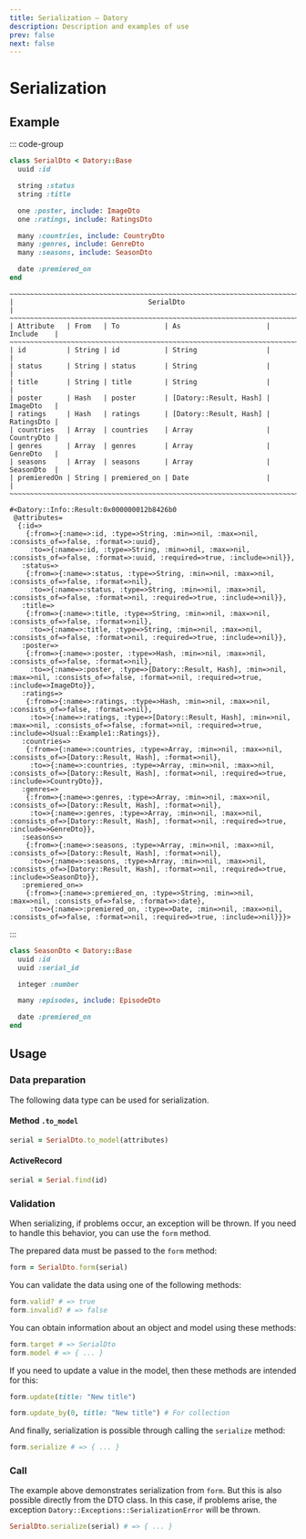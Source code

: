 ```yaml
---
title: Serialization — Datory
description: Description and examples of use
prev: false
next: false
---
```


# Serialization

## Example

::: code-group

```ruby [Code]
class SerialDto < Datory::Base
  uuid :id

  string :status
  string :title

  one :poster, include: ImageDto
  one :ratings, include: RatingsDto

  many :countries, include: CountryDto
  many :genres, include: GenreDto
  many :seasons, include: SeasonDto

  date :premiered_on
end
```

```text [Table]
~~~~~~~~~~~~~~~~~~~~~~~~~~~~~~~~~~~~~~~~~~~~~~~~~~~~~~~~~~~~~~~~~~~~~~~~~~~~~
|                                 SerialDto                                 |
~~~~~~~~~~~~~~~~~~~~~~~~~~~~~~~~~~~~~~~~~~~~~~~~~~~~~~~~~~~~~~~~~~~~~~~~~~~~~
| Attribute   | From   | To           | As                     | Include    |
~~~~~~~~~~~~~~~~~~~~~~~~~~~~~~~~~~~~~~~~~~~~~~~~~~~~~~~~~~~~~~~~~~~~~~~~~~~~~
| id          | String | id           | String                 |            |
| status      | String | status       | String                 |            |
| title       | String | title        | String                 |            |
| poster      | Hash   | poster       | [Datory::Result, Hash] | ImageDto   |
| ratings     | Hash   | ratings      | [Datory::Result, Hash] | RatingsDto |
| countries   | Array  | countries    | Array                  | CountryDto |
| genres      | Array  | genres       | Array                  | GenreDto   |
| seasons     | Array  | seasons      | Array                  | SeasonDto  |
| premieredOn | String | premiered_on | Date                   |            |
~~~~~~~~~~~~~~~~~~~~~~~~~~~~~~~~~~~~~~~~~~~~~~~~~~~~~~~~~~~~~~~~~~~~~~~~~~~~~
```

```text [Info]
#<Datory::Info::Result:0x000000012b8426b0
 @attributes=
  {:id=>
    {:from=>{:name=>:id, :type=>String, :min=>nil, :max=>nil, :consists_of=>false, :format=>:uuid},
     :to=>{:name=>:id, :type=>String, :min=>nil, :max=>nil, :consists_of=>false, :format=>:uuid, :required=>true, :include=>nil}},
   :status=>
    {:from=>{:name=>:status, :type=>String, :min=>nil, :max=>nil, :consists_of=>false, :format=>nil},
     :to=>{:name=>:status, :type=>String, :min=>nil, :max=>nil, :consists_of=>false, :format=>nil, :required=>true, :include=>nil}},
   :title=>
    {:from=>{:name=>:title, :type=>String, :min=>nil, :max=>nil, :consists_of=>false, :format=>nil},
     :to=>{:name=>:title, :type=>String, :min=>nil, :max=>nil, :consists_of=>false, :format=>nil, :required=>true, :include=>nil}},
   :poster=>
    {:from=>{:name=>:poster, :type=>Hash, :min=>nil, :max=>nil, :consists_of=>false, :format=>nil},
     :to=>{:name=>:poster, :type=>[Datory::Result, Hash], :min=>nil, :max=>nil, :consists_of=>false, :format=>nil, :required=>true, :include=>ImageDto}},
   :ratings=>
    {:from=>{:name=>:ratings, :type=>Hash, :min=>nil, :max=>nil, :consists_of=>false, :format=>nil}, 
     :to=>{:name=>:ratings, :type=>[Datory::Result, Hash], :min=>nil, :max=>nil, :consists_of=>false, :format=>nil, :required=>true, :include=>Usual::Example1::Ratings}}, 
   :countries=>
    {:from=>{:name=>:countries, :type=>Array, :min=>nil, :max=>nil, :consists_of=>[Datory::Result, Hash], :format=>nil},
     :to=>{:name=>:countries, :type=>Array, :min=>nil, :max=>nil, :consists_of=>[Datory::Result, Hash], :format=>nil, :required=>true, :include=>CountryDto}},
   :genres=>
    {:from=>{:name=>:genres, :type=>Array, :min=>nil, :max=>nil, :consists_of=>[Datory::Result, Hash], :format=>nil},
     :to=>{:name=>:genres, :type=>Array, :min=>nil, :max=>nil, :consists_of=>[Datory::Result, Hash], :format=>nil, :required=>true, :include=>GenreDto}},
   :seasons=>
    {:from=>{:name=>:seasons, :type=>Array, :min=>nil, :max=>nil, :consists_of=>[Datory::Result, Hash], :format=>nil},
     :to=>{:name=>:seasons, :type=>Array, :min=>nil, :max=>nil, :consists_of=>[Datory::Result, Hash], :format=>nil, :required=>true, :include=>SeasonDto}},
   :premiered_on=>
    {:from=>{:name=>:premiered_on, :type=>String, :min=>nil, :max=>nil, :consists_of=>false, :format=>:date},
     :to=>{:name=>:premiered_on, :type=>Date, :min=>nil, :max=>nil, :consists_of=>false, :format=>nil, :required=>true, :include=>nil}}}>
```

:::

```ruby
class SeasonDto < Datory::Base
  uuid :id
  uuid :serial_id

  integer :number

  many :episodes, include: EpisodeDto

  date :premiered_on
end
```

## Usage

### Data preparation

The following data type can be used for serialization.

#### Method `.to_model`

```ruby
serial = SerialDto.to_model(attributes)
```

#### ActiveRecord

```ruby
serial = Serial.find(id)
```

### Validation

When serializing, if problems occur, an exception will be thrown.
If you need to handle this behavior, you can use the `form` method.

The prepared data must be passed to the `form` method:

```ruby
form = SerialDto.form(serial)
```

You can validate the data using one of the following methods:

```ruby
form.valid? # => true
form.invalid? # => false
```

You can obtain information about an object and model using these methods:

```ruby
form.target # => SerialDto
form.model # => { ... }
```

If you need to update a value in the model, then these methods are intended for this:

```ruby
form.update(title: "New title")

form.update_by(0, title: "New title") # For collection
```

And finally, serialization is possible through calling the `serialize` method:

```ruby
form.serialize # => { ... }
```

### Call

The example above demonstrates serialization from `form`.
But this is also possible directly from the DTO class.
In this case, if problems arise, the exception `Datory::Exceptions::SerializationError` will be thrown.

```ruby
SerialDto.serialize(serial) # => { ... }
```
